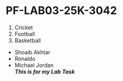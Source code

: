    # PF-LAB03-25K-3042
1. Cricket
2. Football
3. Basketball
- Shoaib Akhtar
- Ronaldo
- Michael Jordan\
***This is for my Lab Task***

